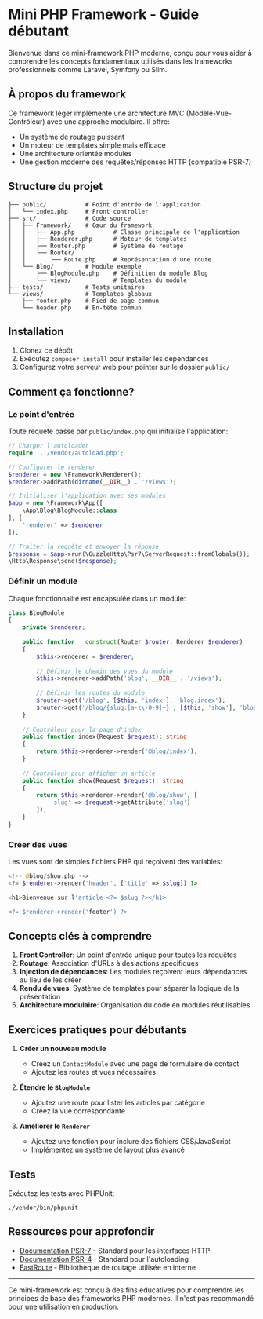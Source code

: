 # Mini PHP Framework - Guide débutant

Bienvenue dans ce mini-framework PHP moderne, conçu pour vous aider à comprendre les concepts fondamentaux utilisés dans les frameworks professionnels comme Laravel, Symfony ou Slim.

## À propos du framework

Ce framework léger implémente une architecture MVC (Modèle-Vue-Contrôleur) avec une approche modulaire. Il offre:

- Un système de routage puissant
- Un moteur de templates simple mais efficace
- Une architecture orientée modules
- Une gestion moderne des requêtes/réponses HTTP (compatible PSR-7)

## Structure du projet

```
├── public/           # Point d'entrée de l'application
│   └── index.php     # Front controller
├── src/              # Code source
│   ├── Framework/    # Cœur du framework
│   │   ├── App.php           # Classe principale de l'application
│   │   ├── Renderer.php      # Moteur de templates
│   │   ├── Router.php        # Système de routage
│   │   └── Router/
│   │       └── Route.php     # Représentation d'une route
│   └── Blog/         # Module exemple
│       ├── BlogModule.php    # Définition du module Blog
│       └── views/            # Templates du module
├── tests/            # Tests unitaires
└── views/            # Templates globaux
    ├── footer.php    # Pied de page commun
    └── header.php    # En-tête commun
```

## Installation

1. Clonez ce dépôt
2. Exécutez `composer install` pour installer les dépendances
3. Configurez votre serveur web pour pointer sur le dossier `public/`

## Comment ça fonctionne?

### Le point d'entrée

Toute requête passe par `public/index.php` qui initialise l'application:

```php
// Charger l'autoloader
require '../vendor/autoload.php';

// Configurer le renderer
$renderer = new \Framework\Renderer();
$renderer->addPath(dirname(__DIR__) . '/views');

// Initialiser l'application avec ses modules
$app = new \Framework\App([
    \App\Blog\BlogModule::class
], [
    'renderer' => $renderer
]);

// Traiter la requête et envoyer la réponse
$response = $app->run(\GuzzleHttp\Psr7\ServerRequest::fromGlobals());
\Http\Response\send($response);
```

### Définir un module

Chaque fonctionnalité est encapsulée dans un module:

```php
class BlogModule
{
    private $renderer;
    
    public function __construct(Router $router, Renderer $renderer)
    {
        $this->renderer = $renderer;
        
        // Définir le chemin des vues du module
        $this->renderer->addPath('blog', __DIR__ . '/views');
        
        // Définir les routes du module
        $router->get('/blog', [$this, 'index'], 'blog.index');
        $router->get('/blog/{slug:[a-z\-0-9]+}', [$this, 'show'], 'blog.show');
    }
    
    // Contrôleur pour la page d'index
    public function index(Request $request): string
    {
        return $this->renderer->render('@blog/index');
    }
    
    // Contrôleur pour afficher un article
    public function show(Request $request): string
    {
        return $this->renderer->render('@blog/show', [
            'slug' => $request->getAttribute('slug')
        ]);
    }
}
```

### Créer des vues

Les vues sont de simples fichiers PHP qui reçoivent des variables:

```php
<!-- @blog/show.php -->
<?= $renderer->render('header', ['title' => $slug]) ?>

<h1>Bienvenue sur l'article <?= $slug ?></h1>

<?= $renderer->render('footer') ?>
```

## Concepts clés à comprendre

1. **Front Controller**: Un point d'entrée unique pour toutes les requêtes
2. **Routage**: Association d'URLs à des actions spécifiques
3. **Injection de dépendances**: Les modules reçoivent leurs dépendances au lieu de les créer
4. **Rendu de vues**: Système de templates pour séparer la logique de la présentation
5. **Architecture modulaire**: Organisation du code en modules réutilisables

## Exercices pratiques pour débutants

1. **Créer un nouveau module** 
   - Créez un `ContactModule` avec une page de formulaire de contact
   - Ajoutez les routes et vues nécessaires

2. **Étendre le `BlogModule`**
   - Ajoutez une route pour lister les articles par catégorie
   - Créez la vue correspondante

3. **Améliorer le `Renderer`**
   - Ajoutez une fonction pour inclure des fichiers CSS/JavaScript
   - Implémentez un système de layout plus avancé

## Tests

Exécutez les tests avec PHPUnit:

```
./vendor/bin/phpunit
```

## Ressources pour approfondir

- [Documentation PSR-7](https://www.php-fig.org/psr/psr-7/) - Standard pour les interfaces HTTP
- [Documentation PSR-4](https://www.php-fig.org/psr/psr-4/) - Standard pour l'autoloading
- [FastRoute](https://github.com/nikic/FastRoute) - Bibliothèque de routage utilisée en interne

---

Ce mini-framework est conçu à des fins éducatives pour comprendre les principes de base des frameworks PHP modernes. Il n'est pas recommandé pour une utilisation en production.
